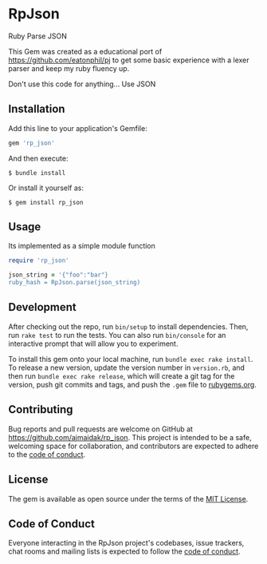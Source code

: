# RpJson

Ruby Parse JSON

This Gem was created as a educational port of https://github.com/eatonphil/pj to get some basic experience with a 
lexer parser and keep my ruby fluency up.

Don't use this code for anything...  Use JSON


## Installation

Add this line to your application's Gemfile:

```ruby
gem 'rp_json'
```

And then execute:

    $ bundle install

Or install it yourself as:

    $ gem install rp_json

## Usage

Its implemented as a simple module function

```ruby
require 'rp_json'

json_string = '{"foo":"bar"}
ruby_hash = RpJson.parse(json_string)
```

## Development

After checking out the repo, run `bin/setup` to install dependencies. Then, run `rake test` to run the tests. You can also run `bin/console` for an interactive prompt that will allow you to experiment.

To install this gem onto your local machine, run `bundle exec rake install`. To release a new version, update the version number in `version.rb`, and then run `bundle exec rake release`, which will create a git tag for the version, push git commits and tags, and push the `.gem` file to [rubygems.org](https://rubygems.org).

## Contributing

Bug reports and pull requests are welcome on GitHub at https://github.com/ajmaidak/rp_json. This project is intended to be a safe, welcoming space for collaboration, and contributors are expected to adhere to the [code of conduct](https://github.com/ajmaidak/rp_json/blob/master/CODE_OF_CONDUCT.md).


## License

The gem is available as open source under the terms of the [MIT License](https://opensource.org/licenses/MIT).

## Code of Conduct

Everyone interacting in the RpJson project's codebases, issue trackers, chat rooms and mailing lists is expected to follow the [code of conduct](https://github.com/ajmaidak/rp_json/blob/master/CODE_OF_CONDUCT.md).
